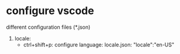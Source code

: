 # configure vscode
different configuration files (*.json)

1. locale:
    * ctrl+shift+p: configure language: locale.json: "locale":"en-US"